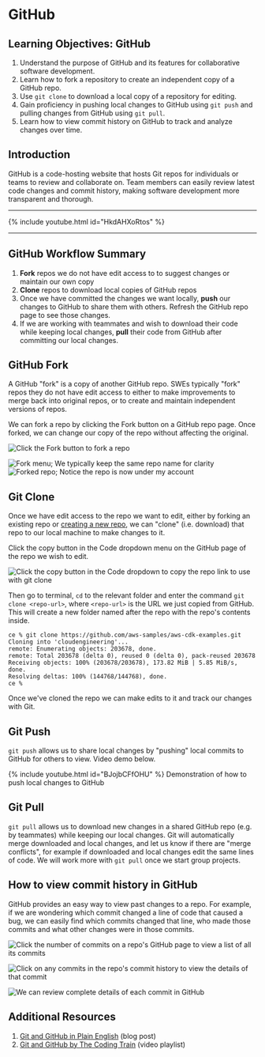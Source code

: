 # GitHub

## Learning Objectives: GitHub

1. Understand the purpose of GitHub and its features for collaborative software development.  
2. Learn how to fork a repository to create an independent copy of a GitHub repo.  
3. Use `git clone` to download a local copy of a repository for editing.  
4. Gain proficiency in pushing local changes to GitHub using `git push` and pulling changes from GitHub using `git pull`.  
5. Learn how to view commit history on GitHub to track and analyze changes over time.  

## Introduction

GitHub is a code-hosting website that hosts Git repos for individuals or teams to review and collaborate on. Team members can easily review latest code changes and commit history, making software development more transparent and thorough.

---

{% include youtube.html id="HkdAHXoRtos" %}

---

## GitHub Workflow Summary

1. **Fork** repos we do not have edit access to to suggest changes or maintain our own copy
2. **Clone** repos to download local copies of GitHub repos
3. Once we have committed the changes we want locally, **push** our changes to GitHub to share them with others. Refresh the GitHub repo page to see those changes.
4. If we are working with teammates and wish to download their code while keeping local changes, **pull** their code from GitHub after committing our local changes.

## GitHub Fork

A GitHub "fork" is a copy of another GitHub repo. SWEs typically "fork" repos they do not have edit access to either to make improvements to merge back into original repos, or to create and maintain independent versions of repos. 

We can fork a repo by clicking the Fork button on a GitHub repo page. Once forked, we can change our copy of the repo without affecting the original.

![Click the Fork button to fork a repo](<../.gitbook/assets/0.3 - GitHub - 1) Fork.png>)

![Fork menu; We typically keep the same repo name for clarity](<../.gitbook/assets/0.3 - GitHub - Fork - 2) Fork menu.png>) ![Forked repo; Notice the repo is now under my account](<../.gitbook/assets/0.3 - GitHub - Fork - 3) Forked repo.png>)

## Git Clone

Once we have edit access to the repo we want to edit, either by forking an existing repo or <a href="https://docs.github.com/en/get-started/quickstart/create-a-repo" target="_blank">creating a new repo</a>, we can "clone" (i.e. download) that repo to our local machine to make changes to it.

Click the copy button in the Code dropdown menu on the GitHub page of the repo we wish to edit.

![Click the copy button in the Code dropdown to copy the repo link to use with git clone](<../.gitbook/assets/0.3 - GitHub - Clone.png>)

Then go to terminal, `cd` to the relevant folder and enter the command `git clone <repo-url>`, where `<repo-url>` is the URL we just copied from GitHub. This will create a new folder named after the repo with the repo's contents inside.

```
ce % git clone https://github.com/aws-samples/aws-cdk-examples.git
Cloning into 'cloudengineering'...
remote: Enumerating objects: 203678, done.
remote: Total 203678 (delta 0), reused 0 (delta 0), pack-reused 203678
Receiving objects: 100% (203678/203678), 173.82 MiB | 5.85 MiB/s, done.
Resolving deltas: 100% (144768/144768), done.
ce %
```

Once we've cloned the repo we can make edits to it and track our changes with Git.

## Git Push

`git push` allows us to share local changes by "pushing" local commits to GitHub for others to view. Video demo below.

{% include youtube.html id="BJojbCFfOHU" %}
Demonstration of how to push local changes to GitHub

## Git Pull

`git pull` allows us to download new changes in a shared GitHub repo (e.g. by teammates) while keeping our local changes. Git will automatically merge downloaded and local changes, and let us know if there are "merge conflicts", for example if downloaded and local changes edit the same lines of code. We will work more with `git pull` once we start group projects.

## How to view commit history in GitHub

GitHub provides an easy way to view past changes to a repo. For example, if we are wondering which commit changed a line of code that caused a bug, we can easily find which commits changed that line, who made those commits and what other changes were in those commits.

![Click the number of commits on a repo's GitHub page to view a list of all its commits](<../.gitbook/assets/0.3 - GitHub - 1) View Commits.png>)

![Click on any commits in the repo's commit history to view the details of that commit](<../.gitbook/assets/0.3 - GitHub - 2) Commit List.png>)

![We can review complete details of each commit in GitHub](<../.gitbook/assets/0.3 - GitHub - 3) Commit Contents.png>)

## Additional Resources

1. <a href="https://blog.red-badger.com/2016/11/29/gitgithub-in-plain-english" target="_blank">Git and GitHub in Plain English</a> (blog post)
2. <a href="https://youtube.com/playlist?list=PLRqwX-V7Uu6ZF9C0YMKuns9sLDzK6zoiV" target="_blank">Git and GitHub by The Coding Train</a> (video playlist)
